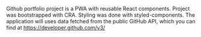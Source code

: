 Github portfolio project is a PWA with reusable React components.
Project was bootstrapped with CRA.
Styling was done with styled-components. 
The application will uses data fetched from the public GitHub API, which you can find at https://developer.github.com/v3/
